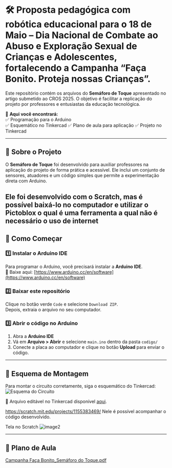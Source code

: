 # 🛠️ Proposta pedagógica com robótica educacional para o 18 de Maio – Dia Nacional de Combate ao Abuso e Exploração Sexual de Crianças e Adolescentes, fortalecendo a Campanha “Faça Bonito. Proteja nossas Crianças”.

 
Este repositório contém os arquivos do **Semáforo de Toque** apresentado no artigo submetido ao CROS 2025. O objetivo é facilitar a replicação do projeto por professores e entusiastas da educação tecnológica.  

📌 **Aqui você encontrará:**  
✅ Programação para o Arduino  
✅ Esquemático no Tinkercad
✅ Plano de aula para aplicação
✅ Projeto no Tinkercad

---

## 📖 Sobre o Projeto

O **Semáforo de Toque** foi desenvolvido para auxiliar professores na aplicação do projeto de forma prática e acessível. Ele inclui um conjunto de sensores, atuadores e um código simples que permite a experimentação direta com Arduino.

Ele foi desenvolvido com o Scratch, mas é possível baixá-lo no computador e utilizar o Pictoblox o qual é uma ferramenta a qual não é necessário o uso de internet
---

## 🚀 Como Começar

### 1️⃣ Instalar o Arduino IDE
Para programar o Arduino, você precisará instalar a **Arduino IDE**.  
🔹 Baixe aqui: [https://www.arduino.cc/en/software](https://www.arduino.cc/en/software)  

### 2️⃣ Baixar este repositório  
Clique no botão verde `Code` e selecione `Download ZIP`.  
Depois, extraia o arquivo no seu computador.

### 3️⃣ Abrir o código no Arduino  
1. Abra a **Arduino IDE**  
2. Vá em **Arquivo > Abrir** e selecione `main.ino` dentro da pasta `codigo/`  
3. Conecte a placa ao computador e clique no botão **Upload** para enviar o código.

---

## 🔌 Esquema de Montagem  

Para montar o circuito corretamente, siga o esquemático do Tinkercad: 
![Esquema do Circuito](https://github.com/user-attachments/assets/8c26f8ab-469d-4e7f-a1f7-f11920b2cf13)

📁 Arquivo editável no Tinkercad disponível [aqui]([diagramas/esquema_fritzing.fzz](https://www.tinkercad.com/things/8RZVnZijdXk-blocos-basico-projeto-final-ura-semaforo-do-toque/editel?returnTo=https%3A%2F%2Fwww.tinkercad.com%2Fdashboard&sharecode=EfCjQ7wGkWV9qOgfhJBTSa1cPoLGCROROw2fKsu0JTg)).  


https://scratch.mit.edu/projects/1155383469/ 
Nele é possível acompanhar o código desenvolvido.

Tela no Scratch
![image2](https://github.com/user-attachments/assets/d82a013d-a6f0-4def-8ca1-2120c27d0dab)


---

## 📂 Plano de Aula
[Campanha Faça Bonito_Semáforo do Toque.pdf](https://github.com/user-attachments/files/19597098/Campanha.Faca.Bonito_Semaforo.do.Toque.1.docx.pdf)





